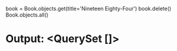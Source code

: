 book = Book.objects.get(title='Nineteen Eighty-Four')
book.delete()
Book.objects.all()
# Output: <QuerySet []>

